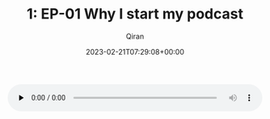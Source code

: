 ﻿---
title: '1: EP-01 Why I start my podcast'
author: Qiran
type: post
date: 2023-02-21T07:29:08+00:00
aliases: ["/1-ep-01-why-i-start-my-podcast/"]
featured_image: /wp-content/uploads/2023/02/36671809-1676986967226-434bd30b2a30c-1568x1568.jpg
xyz_twap:
  - 1
secondline_imported_guid:
  - 6a614dd2-88ac-4478-872c-236608969750
enclosure:
  - |
    |
        https://anchor.fm/s/db2d53e4/podcast/play/65408337/https%3A%2F%2Fd3ctxlq1ktw2nl.cloudfront.net%2Fstaging%2F2023-1-21%2F31aaec7e-c25d-72f6-6051-835f196df83e.m4a
        118
        audio/mpeg
        
categories:
  - Journal

---
<!--[if lt IE 9]><![endif]--><audio class="wp-audio-shortcode" id="audio-4600-1" preload="none" style="width: 100%;" controls="controls"><source type="audio/mpeg" src="https://anchor.fm/s/db2d53e4/podcast/play/65408337/https%3A%2F%2Fd3ctxlq1ktw2nl.cloudfront.net%2Fstaging%2F2023-1-21%2F31aaec7e-c25d-72f6-6051-835f196df83e.m4a?_=1" />

<https://anchor.fm/s/db2d53e4/podcast/play/65408337/https%3A%2F%2Fd3ctxlq1ktw2nl.cloudfront.net%2Fstaging%2F2023-1-21%2F31aaec7e-c25d-72f6-6051-835f196df83e.m4a></audio>

Hello everyone. I&#8217;m Qiran. This is the first episode of my podcast. Today&#8217;s topic is that, I want to share reasons about why I start my podcast.
